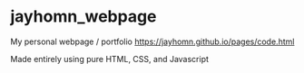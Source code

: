 # jayhomn_webpage
My personal webpage / portfolio
https://jayhomn.github.io/pages/code.html

Made entirely using pure HTML, CSS, and Javascript

